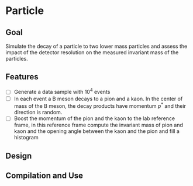 # Particle

## Goal

Simulate the decay of a particle to two lower mass particles and assess
the impact of the detector resolution on the measured invariant mass of
the particles.

## Features

- [ ] Generate a data sample with $10^4$ events
- [ ] In each event a B meson decays to a pion and a kaon. In the center
        of mass of the B meson, the decay products have momentum $p^*$
        and their direction is random.
- [ ] Boost the momentum of the pion and the kaon to the lab reference frame,
        in this reference frame compute the invariant mass of pion and kaon
        and the opening angle between the kaon and the pion and fill a histogram

## Design

## Compilation and Use
